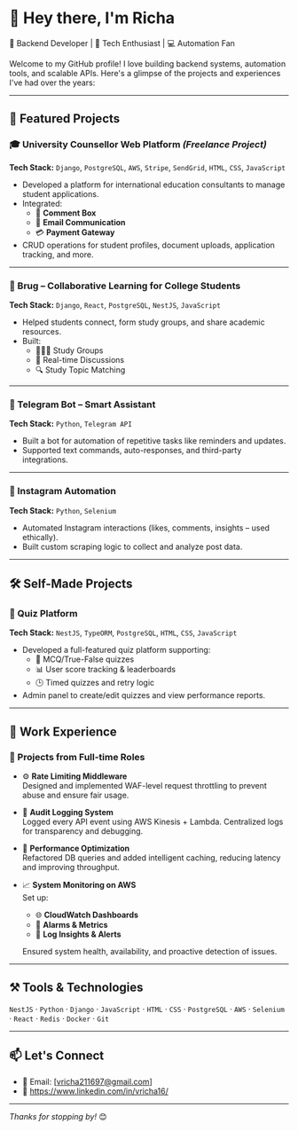 # 👋 Hey there, I'm Richa
🎯 Backend Developer | 🧠 Tech Enthusiast | 💻 Automation Fan

Welcome to my GitHub profile! I love building backend systems, automation tools, and scalable APIs. Here's a glimpse of the projects and experiences I've had over the years:

---

## 🚀 Featured Projects

### 🎓 University Counsellor Web Platform *(Freelance Project)*  
**Tech Stack:** `Django`, `PostgreSQL`, `AWS`, `Stripe`, `SendGrid`, `HTML`, `CSS`, `JavaScript`

- Developed a platform for international education consultants to manage student applications.  
- Integrated:
  - 💬 **Comment Box**
  - 📧 **Email Communication**
  - 💳 **Payment Gateway**
- CRUD operations for student profiles, document uploads, application tracking, and more.

---

### 🤝 Brug – Collaborative Learning for College Students  
**Tech Stack:** `Django`, `React`, `PostgreSQL`, `NestJS`, `JavaScript`

- Helped students connect, form study groups, and share academic resources.  
- Built:
  - 🧑‍🤝‍🧑 Study Groups
  - 💬 Real-time Discussions
  - 🔍 Study Topic Matching

---

### 🤖 Telegram Bot – Smart Assistant  
**Tech Stack:** `Python`, `Telegram API`

- Built a bot for automation of repetitive tasks like reminders and updates.  
- Supported text commands, auto-responses, and third-party integrations.

---

### 📸 Instagram Automation  
**Tech Stack:** `Python`, `Selenium`

- Automated Instagram interactions (likes, comments, insights – used ethically).  
- Built custom scraping logic to collect and analyze post data.

---

## 🛠️ Self-Made Projects

### 🧠 Quiz Platform  
**Tech Stack:** `NestJS`, `TypeORM`, `PostgreSQL`, `HTML`, `CSS`, `JavaScript`

- Developed a full-featured quiz platform supporting:
  - 🧾 MCQ/True-False quizzes
  - 📊 User score tracking & leaderboards
  - 🕒 Timed quizzes and retry logic
- Admin panel to create/edit quizzes and view performance reports.

---

## 💼 Work Experience

### 🏢 Projects from Full-time Roles

- ⚙️ **Rate Limiting Middleware**  
  Designed and implemented WAF-level request throttling to prevent abuse and ensure fair usage.

- 📝 **Audit Logging System**  
  Logged every API event using AWS Kinesis + Lambda. Centralized logs for transparency and debugging.

- 🚀 **Performance Optimization**  
  Refactored DB queries and added intelligent caching, reducing latency and improving throughput.

- 📈 **System Monitoring on AWS**  
  Set up:
  - 🌐 **CloudWatch Dashboards**
  - 🚨 **Alarms & Metrics**
  - 📂 **Log Insights & Alerts**

  Ensured system health, availability, and proactive detection of issues.

---

## ⚒️ Tools & Technologies

`NestJS` · `Python` · `Django` · `JavaScript` · `HTML` · `CSS` · `PostgreSQL` · `AWS` · `Selenium` · `React` · `Redis` · `Docker` · `Git`

---

## 📫 Let's Connect

- 📧 Email: [vricha211697@gmail.com]  
- 🔗 https://www.linkedin.com/in/vricha16/

---

_Thanks for stopping by!_ 😊  
